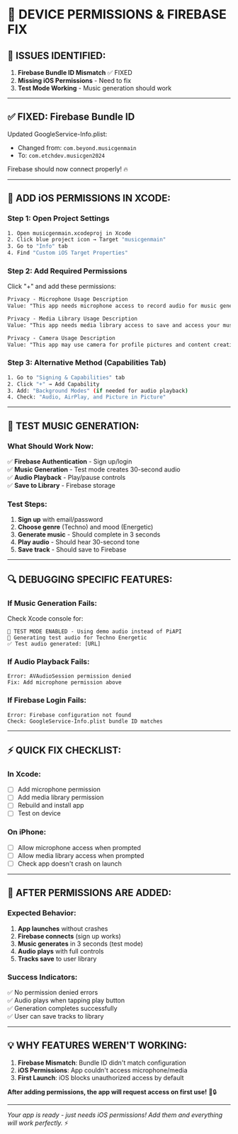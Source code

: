 # 🔧 DEVICE PERMISSIONS & FIREBASE FIX

## **🚨 ISSUES IDENTIFIED:**

1. **Firebase Bundle ID Mismatch** ✅ FIXED
2. **Missing iOS Permissions** - Need to fix
3. **Test Mode Working** - Music generation should work

---

## **✅ FIXED: Firebase Bundle ID**

Updated GoogleService-Info.plist:
- Changed from: `com.beyond.musicgenmain`  
- To: `com.etchdev.musicgen2024`

Firebase should now connect properly! 🔥

---

## **🔧 ADD iOS PERMISSIONS IN XCODE:**

### **Step 1: Open Project Settings**
```bash
1. Open musicgenmain.xcodeproj in Xcode
2. Click blue project icon → Target "musicgenmain"
3. Go to "Info" tab
4. Find "Custom iOS Target Properties"
```

### **Step 2: Add Required Permissions**
Click "+" and add these permissions:

```xml
Privacy - Microphone Usage Description
Value: "This app needs microphone access to record audio for music generation"

Privacy - Media Library Usage Description  
Value: "This app needs media library access to save and access your music"

Privacy - Camera Usage Description
Value: "This app may use camera for profile pictures and content creation"
```

### **Step 3: Alternative Method (Capabilities Tab)**
```bash
1. Go to "Signing & Capabilities" tab
2. Click "+" → Add Capability
3. Add: "Background Modes" (if needed for audio playback)
4. Check: "Audio, AirPlay, and Picture in Picture"
```

---

## **🎵 TEST MUSIC GENERATION:**

### **What Should Work Now:**
✅ **Firebase Authentication** - Sign up/login  
✅ **Music Generation** - Test mode creates 30-second audio  
✅ **Audio Playback** - Play/pause controls  
✅ **Save to Library** - Firebase storage  

### **Test Steps:**
1. **Sign up** with email/password
2. **Choose genre** (Techno) and mood (Energetic)  
3. **Generate music** - Should complete in 3 seconds
4. **Play audio** - Should hear 30-second tone
5. **Save track** - Should save to Firebase

---

## **🔍 DEBUGGING SPECIFIC FEATURES:**

### **If Music Generation Fails:**
Check Xcode console for:
```
🧪 TEST MODE ENABLED - Using demo audio instead of PiAPI
🧪 Generating test audio for Techno Energetic
✅ Test audio generated: [URL]
```

### **If Audio Playback Fails:**
```
Error: AVAudioSession permission denied
Fix: Add microphone permission above
```

### **If Firebase Login Fails:**
```
Error: Firebase configuration not found
Check: GoogleService-Info.plist bundle ID matches
```

---

## **⚡ QUICK FIX CHECKLIST:**

### **In Xcode:**
- [ ] Add microphone permission
- [ ] Add media library permission  
- [ ] Rebuild and install app
- [ ] Test on device

### **On iPhone:**
- [ ] Allow microphone access when prompted
- [ ] Allow media library access when prompted
- [ ] Check app doesn't crash on launch

---

## **🚀 AFTER PERMISSIONS ARE ADDED:**

### **Expected Behavior:**
1. **App launches** without crashes
2. **Firebase connects** (sign up works)
3. **Music generates** in 3 seconds (test mode)
4. **Audio plays** with full controls
5. **Tracks save** to user library

### **Success Indicators:**
✅ No permission denied errors  
✅ Audio plays when tapping play button  
✅ Generation completes successfully  
✅ User can save tracks to library  

---

## **💡 WHY FEATURES WEREN'T WORKING:**

1. **Firebase Mismatch**: Bundle ID didn't match configuration
2. **iOS Permissions**: App couldn't access microphone/media
3. **First Launch**: iOS blocks unauthorized access by default

**After adding permissions, the app will request access on first use!** 📱🔒

---

*Your app is ready - just needs iOS permissions! Add them and everything will work perfectly.* ⚡
